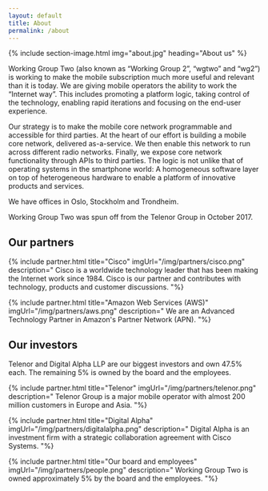 ```yaml
---
layout: default
title: About
permalink: /about
---
```


{% include section-image.html img="about.jpg" heading="About us" %}

Working Group Two (also known as “Working Group 2”, “wgtwo” and “wg2”) is working to make the mobile
subscription much more useful and relevant than it is today. We are giving mobile operators the
ability to work the “Internet way”. This includes promoting a platform logic, taking control of
the technology, enabling rapid iterations and focusing on the end-user experience.

Our strategy is to make the mobile core network programmable and accessible for third parties.
At the heart of our effort is building a mobile core network, delivered as-a-service.
We then enable this network to run across different radio networks. Finally, we expose core
network functionality through APIs to third parties. The logic is not unlike that of operating
systems in the smartphone world: A homogeneous software layer on top of heterogeneous hardware
to enable a platform of innovative products and services.

We have offices in Oslo, Stockholm and Trondheim.

Working Group Two was spun off from the Telenor Group in October 2017.


## Our partners

{% include partner.html title="Cisco" imgUrl="/img/partners/cisco.png" description="
    Cisco is a worldwide technology leader that has been making the Internet work since 1984.
    Cisco is our partner and contributes with technology, products and customer discussions.
"%}

{% include partner.html title="Amazon Web Services (AWS)" imgUrl="/img/partners/aws.png" description="
    We are an Advanced Technology Partner in Amazon's Partner Network (APN).
"%}

## Our investors
Telenor and Digital Alpha LLP are our biggest investors and own 47.5% each. The remaining 5% is owned by the board and the employees.

{% include partner.html title="Telenor" imgUrl="/img/partners/telenor.png" description="
    Telenor Group is a major mobile operator with almost 200 million customers in Europe and Asia.
"%}

{% include partner.html title="Digital Alpha" imgUrl="/img/partners/digitalalpha.png" description="
    Digital Alpha is an investment firm with a strategic collaboration agreement with Cisco Systems.
"%}

{% include partner.html title="Our board and employees" imgUrl="/img/partners/people.png" description="
    Working Group Two is owned approximately 5% by the board and the employees.
"%}
